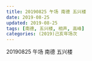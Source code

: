 ```yaml
---
title: 20190825 午场 南德 五兴楼
date: 2019-08-25
updated: 2019-08-25
tags: [南德, 五兴楼, 相声, 高峰]
categories: (2019)己亥年场次
---
```

20190825 午场 南德 五兴楼